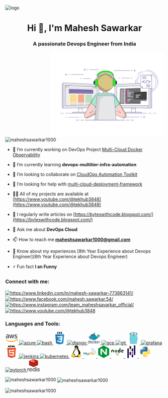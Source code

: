 ![logo](https://as2.ftcdn.net/jpg/05/19/92/91/1000_F_519929167_t4xSYAm3UnOB9xl64kNFqfjM2wGhoLVs.jpg)
<h1 align="center">Hi 👋, I'm Mahesh Sawarkar</h1>
<h3 align="center">A passionate Devops Engineer from India</h3>

<img align="right" alt="coding" width="360" src="https://github.com/MaheshSawarkar1000/MaheshSawarkar1000/blob/main/developer_image_converted.png?raw=true">


<p align="left"> <img src="https://komarev.com/ghpvc/?username=maheshsawarkar1000&label=Profile%20views&color=0e75b6&style=flat" alt="maheshsawarkar1000" /> </p>

- 🔭 I’m currently working on DevOps Project [Multi-Cloud Docker Observability](https://github.com/maheshsawarkar/multi-cloud-docker-observability)

- 🌱 I’m currently learning **devops-multitier-infra-automation**

- 👯 I’m looking to collaborate on [CloudOps Automation Toolkit](https://github.com/maheshsawarkar/cloudops-automation-toolkit)

- 🤝 I’m looking for help with [multi-cloud-deployment-framework](https://github.com/maheshsawarkar/multi-cloud-deployment-framework)

- 👨‍💻 All of my projects are available at [https://www.youtube.com/@tekhub3848](https://www.youtube.com/@tekhub3848)

- 📝 I regularly write articles on [https://byteswithcode.blogspot.com/](https://byteswithcode.blogspot.com/)

- 💬 Ask me about **DevOps Cloud**

- 📫 How to reach me **maheshsawarkar1000@gmail.com**

- 📄 Know about my experiences [8th Year Experience about Devops Engineer](8th Year Experience about Devops Engineer)

- ⚡ Fun fact **I an Funny**

<h3 align="left">Connect with me:</h3>
<p align="left">
<a href="https://linkedin.com/in/https://www.linkedin.com/in/mahesh-sawarkar-773863141/" target="blank"><img align="center" src="https://raw.githubusercontent.com/rahuldkjain/github-profile-readme-generator/master/src/images/icons/Social/linked-in-alt.svg" alt="https://www.linkedin.com/in/mahesh-sawarkar-773863141/" height="30" width="40" /></a>
<a href="https://fb.com/https://www.facebook.com/mahesh.sawarkar.54/" target="blank"><img align="center" src="https://raw.githubusercontent.com/rahuldkjain/github-profile-readme-generator/master/src/images/icons/Social/facebook.svg" alt="https://www.facebook.com/mahesh.sawarkar.54/" height="30" width="40" /></a>
<a href="https://instagram.com/https://www.instagram.com/team_maheshsavarkar_official/" target="blank"><img align="center" src="https://raw.githubusercontent.com/rahuldkjain/github-profile-readme-generator/master/src/images/icons/Social/instagram.svg" alt="https://www.instagram.com/team_maheshsavarkar_official/" height="30" width="40" /></a>
<a href="https://www.youtube.com/c/https://www.youtube.com/@tekhub3848" target="blank"><img align="center" src="https://raw.githubusercontent.com/rahuldkjain/github-profile-readme-generator/master/src/images/icons/Social/youtube.svg" alt="https://www.youtube.com/@tekhub3848" height="30" width="40" /></a>
</p>

<h3 align="left">Languages and Tools:</h3>
<p align="left"> <a href="https://aws.amazon.com" target="_blank" rel="noreferrer"> <img src="https://raw.githubusercontent.com/devicons/devicon/master/icons/amazonwebservices/amazonwebservices-original-wordmark.svg" alt="aws" width="40" height="40"/> </a> <a href="https://azure.microsoft.com/en-in/" target="_blank" rel="noreferrer"> <img src="https://www.vectorlogo.zone/logos/microsoft_azure/microsoft_azure-icon.svg" alt="azure" width="40" height="40"/> </a> <a href="https://www.gnu.org/software/bash/" target="_blank" rel="noreferrer"> <img src="https://www.vectorlogo.zone/logos/gnu_bash/gnu_bash-icon.svg" alt="bash" width="40" height="40"/> </a> <a href="https://www.w3schools.com/css/" target="_blank" rel="noreferrer"> <img src="https://raw.githubusercontent.com/devicons/devicon/master/icons/css3/css3-original-wordmark.svg" alt="css3" width="40" height="40"/> </a> <a href="https://www.djangoproject.com/" target="_blank" rel="noreferrer"> <img src="https://cdn.worldvectorlogo.com/logos/django.svg" alt="django" width="40" height="40"/> </a> <a href="https://www.docker.com/" target="_blank" rel="noreferrer"> <img src="https://raw.githubusercontent.com/devicons/devicon/master/icons/docker/docker-original-wordmark.svg" alt="docker" width="40" height="40"/> </a> <a href="https://cloud.google.com" target="_blank" rel="noreferrer"> <img src="https://www.vectorlogo.zone/logos/google_cloud/google_cloud-icon.svg" alt="gcp" width="40" height="40"/> </a> <a href="https://git-scm.com/" target="_blank" rel="noreferrer"> <img src="https://www.vectorlogo.zone/logos/git-scm/git-scm-icon.svg" alt="git" width="40" height="40"/> </a> <a href="https://golang.org" target="_blank" rel="noreferrer"> <img src="https://raw.githubusercontent.com/devicons/devicon/master/icons/go/go-original.svg" alt="go" width="40" height="40"/> </a> <a href="https://grafana.com" target="_blank" rel="noreferrer"> <img src="https://www.vectorlogo.zone/logos/grafana/grafana-icon.svg" alt="grafana" width="40" height="40"/> </a> <a href="https://www.w3.org/html/" target="_blank" rel="noreferrer"> <img src="https://raw.githubusercontent.com/devicons/devicon/master/icons/html5/html5-original-wordmark.svg" alt="html5" width="40" height="40"/> </a> <a href="https://www.jenkins.io" target="_blank" rel="noreferrer"> <img src="https://www.vectorlogo.zone/logos/jenkins/jenkins-icon.svg" alt="jenkins" width="40" height="40"/> </a> <a href="https://kubernetes.io" target="_blank" rel="noreferrer"> <img src="https://www.vectorlogo.zone/logos/kubernetes/kubernetes-icon.svg" alt="kubernetes" width="40" height="40"/> </a> <a href="https://www.linux.org/" target="_blank" rel="noreferrer"> <img src="https://raw.githubusercontent.com/devicons/devicon/master/icons/linux/linux-original.svg" alt="linux" width="40" height="40"/> </a> <a href="https://www.mysql.com/" target="_blank" rel="noreferrer"> <img src="https://raw.githubusercontent.com/devicons/devicon/master/icons/mysql/mysql-original-wordmark.svg" alt="mysql" width="40" height="40"/> </a> <a href="https://www.nginx.com" target="_blank" rel="noreferrer"> <img src="https://raw.githubusercontent.com/devicons/devicon/master/icons/nginx/nginx-original.svg" alt="nginx" width="40" height="40"/> </a> <a href="https://nodejs.org" target="_blank" rel="noreferrer"> <img src="https://raw.githubusercontent.com/devicons/devicon/master/icons/nodejs/nodejs-original-wordmark.svg" alt="nodejs" width="40" height="40"/> </a> <a href="https://pandas.pydata.org/" target="_blank" rel="noreferrer"> <img src="https://raw.githubusercontent.com/devicons/devicon/2ae2a900d2f041da66e950e4d48052658d850630/icons/pandas/pandas-original.svg" alt="pandas" width="40" height="40"/> </a> <a href="https://www.python.org" target="_blank" rel="noreferrer"> <img src="https://raw.githubusercontent.com/devicons/devicon/master/icons/python/python-original.svg" alt="python" width="40" height="40"/> </a> <a href="https://pytorch.org/" target="_blank" rel="noreferrer"> <img src="https://www.vectorlogo.zone/logos/pytorch/pytorch-icon.svg" alt="pytorch" width="40" height="40"/> </a> <a href="https://redis.io" target="_blank" rel="noreferrer"> <img src="https://raw.githubusercontent.com/devicons/devicon/master/icons/redis/redis-original-wordmark.svg" alt="redis" width="40" height="40"/> </a> </p>

<p><img align="left" src="https://github-readme-stats.vercel.app/api/top-langs?username=maheshsawarkar1000&show_icons=true&locale=en&layout=compact" alt="maheshsawarkar1000" /></p>

<p>&nbsp;<img align="center" src="https://github-readme-stats.vercel.app/api?username=maheshsawarkar1000&show_icons=true&locale=en" alt="maheshsawarkar1000" /></p>

<p><img align="center" src="https://github-readme-streak-stats.herokuapp.com/?user=maheshsawarkar1000&" alt="maheshsawarkar1000" /></p>
